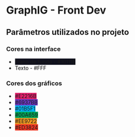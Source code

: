 # GraphIG - Front Dev

## Parâmetros utilizados no projeto

### Cores na interface

* <span style="background-color: #10111E">Plano de fundo - #10111E</span>
* <span style="background-color: #FFF; color: #000">Texto - #FFF</span>

### Cores dos gráficos

* <span style="background-color: #E2216B">#E2216B</span>
* <span style="background-color: #6937BB">#6937BB</span>
* <span style="background-color: #01B5F1">#01B5F1</span>
* <span style="background-color: #00A659">#00A659</span>
* <span style="background-color: #EE9722">#EE9722</span>
* <span style="background-color: #ED3824">#ED3824</span>
